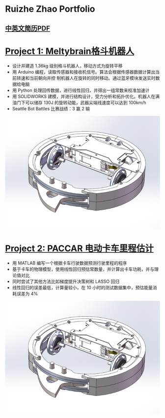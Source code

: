 # Ruizhe Zhao Portfolio
## [中英文简历PDF](https://github.com/laozhao43/Ruizhe_Zhao_Portfolio/tree/main/Resume_pdfs) 

# [Project 1: Meltybrain格斗机器人](https://github.com/laozhao43/Meltybrain_Bot_CNMB) 
* 设计并建造 1.36kg 级别格斗机器人，移动方式为旋转平移
* 用 Arduino 编程，读取传感器和接收机信号。算法会根据传感器数据计算出当前转速和当前朝向并控
制机器人在旋转的同时移动。通过蓝牙模块发送实时数据给电脑
* 用 Python 处理回传数据，进行线性回归，并得出一组常数来校准加速计
* 用 SOLIDWORKS 建模，并进行结构设计，受力分析和拓扑优化。机器人在满油门下可以储存 130J
的旋转动能，武器尖端线速度可以达到 100km/h
* Seattle Bot Battles 比赛战绩：3 赢 2 输

![](/images/最终.png)

# [Project 2: PACCAR 电动卡车里程估计](https://github.com/laozhao43/PACCAR_Capston_Project/blob/main/MD_and_HD_Vehicle_Range_Estimation_Final_Report.pdf) 
* 用 MATLAB 编写一个根据卡车行驶数据预测行驶里程的程序
* 基于卡车的物理模型，使用线性回归预估常数量，并计算出卡车功耗，并与理论值对比
* 同时尝试了其他方法比如梯度提升决策树和 LASSO 回归
* 线性回归的误差最低，计算量较小，在 10 小时的测试数据集中，预估能量消耗误差为 4%


![](/images/最终.png)

